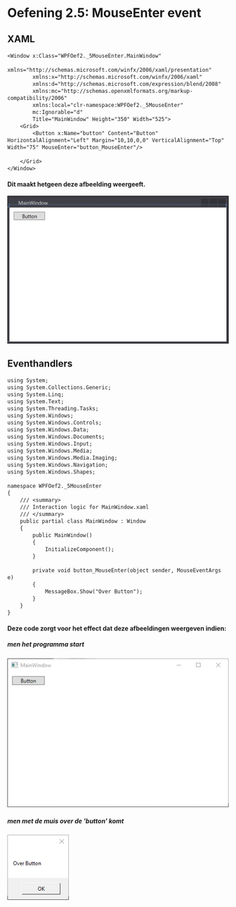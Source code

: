 # Oefening 2.5: MouseEnter event

## XAML

```
<Window x:Class="WPFOef2._5MouseEnter.MainWindow"
        xmlns="http://schemas.microsoft.com/winfx/2006/xaml/presentation"
        xmlns:x="http://schemas.microsoft.com/winfx/2006/xaml"
        xmlns:d="http://schemas.microsoft.com/expression/blend/2008"
        xmlns:mc="http://schemas.openxmlformats.org/markup-compatibility/2006"
        xmlns:local="clr-namespace:WPFOef2._5MouseEnter"
        mc:Ignorable="d"
        Title="MainWindow" Height="350" Width="525">
    <Grid>
        <Button x:Name="button" Content="Button" HorizontalAlignment="Left" Margin="10,10,0,0" VerticalAlignment="Top" Width="75" MouseEnter="button_MouseEnter"/>

    </Grid>
</Window>
```
#### Dit maakt hetgeen deze afbeelding weergeeft.

![afbeelding](Hoofdstuk2Oef5/1.png)

## Eventhandlers

```
using System;
using System.Collections.Generic;
using System.Linq;
using System.Text;
using System.Threading.Tasks;
using System.Windows;
using System.Windows.Controls;
using System.Windows.Data;
using System.Windows.Documents;
using System.Windows.Input;
using System.Windows.Media;
using System.Windows.Media.Imaging;
using System.Windows.Navigation;
using System.Windows.Shapes;

namespace WPFOef2._5MouseEnter
{
    /// <summary>
    /// Interaction logic for MainWindow.xaml
    /// </summary>
    public partial class MainWindow : Window
    {
        public MainWindow()
        {
            InitializeComponent();
        }

        private void button_MouseEnter(object sender, MouseEventArgs e)
        {
            MessageBox.Show("Over Button");
        }
    }
}

```

#### Deze code zorgt voor het effect dat deze afbeeldingen weergeven indien:

##### men het programma start

![button](Hoofdstuk2Oef5/2.png)

##### men met de muis over de 'button' komt

![over_button](Hoofdstuk2Oef5/3.png)
